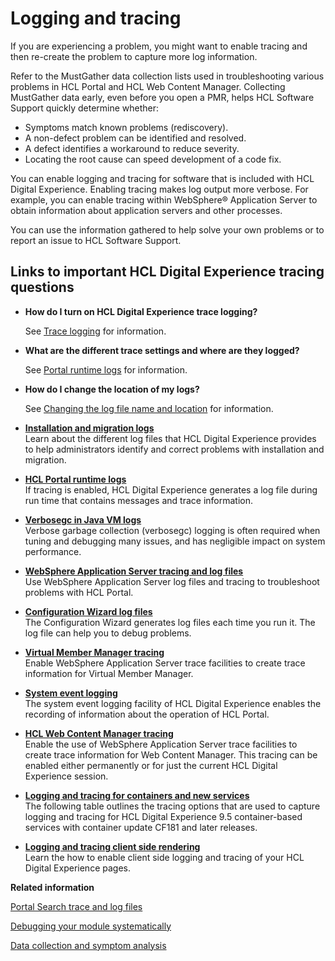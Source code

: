 # Logging and tracing

If you are experiencing a problem, you might want to enable tracing and then re-create the problem to capture more log information.

Refer to the MustGather data collection lists used in troubleshooting various problems in HCL Portal and HCL Web Content Manager. Collecting MustGather data early, even before you open a PMR, helps HCL Software Support quickly determine whether:

-   Symptoms match known problems \(rediscovery\).
-   A non-defect problem can be identified and resolved.
-   A defect identifies a workaround to reduce severity.
-   Locating the root cause can speed development of a code fix.

You can enable logging and tracing for software that is included with HCL Digital Experience. Enabling tracing makes log output more verbose. For example, you can enable tracing within WebSphere® Application Server to obtain information about application servers and other processes.

You can use the information gathered to help solve your own problems or to report an issue to HCL Software Support.

## Links to important HCL Digital Experience tracing questions

-   **How do I turn on HCL Digital Experience trace logging?**

    See [Trace logging](adsyslog.md#tra_log) for information.


-   **What are the different trace settings and where are they logged?**

    See [Portal runtime logs](run_logs.md) for information.


-   **How do I change the location of my logs?**

    See [Changing the log file name and location](adsyslog.md#log_loc) for information.


-   **[Installation and migration logs](../trouble/inst_logs.md)**  
Learn about the different log files that HCL Digital Experience provides to help administrators identify and correct problems with installation and migration.
-   **[HCL Portal runtime logs](../trouble/run_logs.md)**  
If tracing is enabled, HCL Digital Experience generates a log file during run time that contains messages and trace information.
-   **[Verbosegc in Java VM logs](../trouble/verbosegc.md)**  
Verbose garbage collection \(verbosegc\) logging is often required when tuning and debugging many issues, and has negligible impact on system performance.
-   **[WebSphere Application Server tracing and log files](../trouble/was_logs.md)**  
Use WebSphere Application Server log files and tracing to troubleshoot problems with HCL Portal.
-   **[Configuration Wizard log files](../trouble/cfg_wizd_logs.md)**  
The Configuration Wizard generates log files each time you run it. The log file can help you to debug problems.
-   **[Virtual Member Manager tracing](../trouble/wmm_logs.md)**  
Enable WebSphere Application Server trace facilities to create trace information for Virtual Member Manager.
-   **[System event logging](../trouble/adsyslog.md)**  
The system event logging facility of HCL Digital Experience enables the recording of information about the operation of HCL Portal.
-   **[HCL Web Content Manager tracing](../trouble/wcm_logs.md)**  
Enable the use of WebSphere Application Server trace facilities to create trace information for Web Content Manager. This tracing can be enabled either permanently or for just the current HCL Digital Experience session.
-   **[Logging and tracing for containers and new services](../trouble/logging_tracing_containers_and_new_services.md)**  
The following table outlines the tracing options that are used to capture logging and tracing for HCL Digital Experience 9.5 container-based services with container update CF181 and later releases.
-   **[Logging and tracing client side rendering](../dev-portlet/csa2t_trbl.md)**  
Learn the how to enable client side logging and tracing of your HCL Digital Experience pages.


**Related information**  


[Portal Search trace and log files](../admin-system/srrlogtrac.md)

[Debugging your module systematically](../dev-theme/themeopt_mod_debug_pattern.md)

[Data collection and symptom analysis](../trouble/tbl_apdt_over.md)

